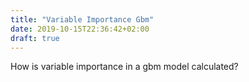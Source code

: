 ```yaml
---
title: "Variable Importance Gbm"
date: 2019-10-15T22:36:42+02:00
draft: true
---
```


How is variable importance in a gbm model calculated?
